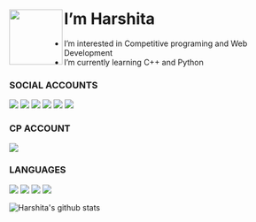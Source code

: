 

#  I’m Harshita  <img align="left" width="96" height="100" src="https://user-images.githubusercontent.com/85073963/123736098-21f4a880-d8be-11eb-9601-c490a4d30a6e.gif">

- I’m interested in Competitive programing and Web Development
- I’m currently learning C++ and Python



### SOCIAL ACCOUNTS  
[<img src="https://img.shields.io/badge/Facebook-1877F2?style=for-the-badge&logo=facebook&logoColor=white">](https://www.facebook.com/harshita.kashyap.10004)
[<img src="https://img.shields.io/badge/Instagram-E4405F?style=for-the-badge&logo=instagram&logoColor=white">](https://www.instagram.com/coder_harshita/)
[<img src="https://img.shields.io/badge/LinkedIn-0077B5?style=for-the-badge&logo=linkedin&logoColor=white">](https://www.linkedin.com/in/harshita-a8a620207/)
[<img src="https://img.shields.io/badge/Twitter-1DA1F2?style=for-the-badge&logo=twitter&logoColor=white">](https://twitter.com/Hrshita_kshyp)
[<img src="https://img.shields.io/badge/GitHub-100000?style=for-the-badge&logo=github&logoColor=white">](https://github.com/hrshita-kshyp)
[<img src="https://img.shields.io/badge/Quora-%23B92B27.svg?&style=for-the-badge&logo=Quora&logoColor=white">](https://www.quora.com/profile/Harshita-485?ch=10&share=2286b118&srid=uSxqk9)


### CP ACCOUNT  
[<img src="https://img.shields.io/badge/-Hackerrank-2EC866?style=for-the-badge&logo=HackerRank&logoColor=white">](https://www.hackerrank.com/happyharshita201)

### LANGUAGES
<img src="https://img.shields.io/badge/Python-FFD43B?style=for-the-badge&logo=python&logoColor=darkgreen"> <img src="https://img.shields.io/badge/C%2B%2B-00599C?style=for-the-badge&logo=c%2B%2B&logoColor=white"> <img src="https://img.shields.io/badge/Kotlin-0095D5?&style=for-the-badge&logo=kotlin&logoColor=white"> <img src="https://img.shields.io/badge/C-00599C?style=for-the-badge&logo=c&logoColor=white">



![Harshita's github stats](https://github-readme-stats.vercel.app/api?username=hrshita-kshyp&count_private=true&theme=tokyonight&hide=contribs,prs)
</details>
 


<!---
hrshita-kshyp/hrshita-kshyp is a ✨ special ✨ repository because its `README.md` (this file) appears on your GitHub profile.
You can click the Preview link to take a look at your changes.
--->
